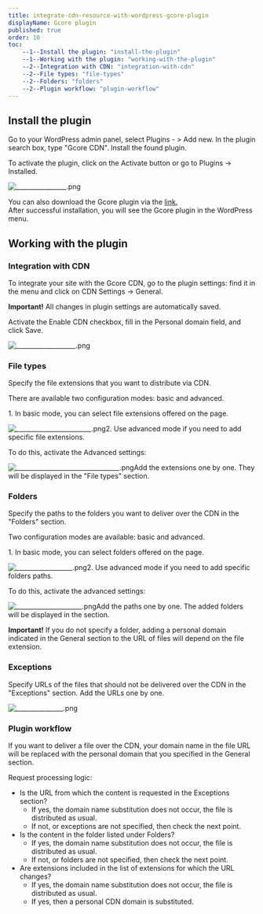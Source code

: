 ```yaml
---
title: integrate-cdn-resource-with-wordpress-gcore-plugin
displayName: Gcore plugin
published: true
order: 10
toc:
    --1--Install the plugin: "install-the-plugin"
    --1--Working with the plugin: "working-with-the-plugin"
    --2--Integration with CDN: "integration-with-cdn"
    --2--File types: "file-types"
    --2--Folders: "folders"
    --2--Plugin workflow: "plugin-workflow"
---
```

Install the plugin
------------------

Go to your WordPress admin panel, select Plugins - > Add new. In the plugin search box, type "Gcore CDN". Install the found plugin.

To activate the plugin, click on the Activate button or go to Plugins -> Installed.

<img src="https://support.gcore.com/hc/article_attachments/4405489646097/________________.png" alt="________________.png">

You can also download the Gcore plugin via the [link.](https://wordpress.org/plugins/g-core-labs-cdn/)  
After successful installation, you will see the Gcore plugin in the WordPress menu.

Working with the plugin
-----------------------

### Integration with CDN

To integrate your site with the Gcore CDN, go to the plugin settings: find it in the menu and click on CDN Settings -> General.

**Important!** All changes in plugin settings are automatically saved.

Activate the Enable CDN checkbox, fill in the Personal domain field, and click Save.

<img src="https://support.gcore.com/hc/article_attachments/360015322598/___________________.png" alt="___________________.png">

### File types

Specify the file extensions that you want to distribute via CDN.

There are available two configuration modes: basic and advanced.

1\. In basic mode, you can select file extensions offered on the page.

<img src="https://support.gcore.com/hc/article_attachments/360015263037/________________________.png" alt="________________________.png">2\. Use advanced mode if you need to add specific file extensions.

To do this, activate the Advanced settings:

<img src="https://support.gcore.com/hc/article_attachments/360015263057/_________________________________.png" alt="_________________________________.png">Add the extensions one by one. They will be displayed in the "File types" section.

### Folders

Specify the paths to the folders you want to deliver over the CDN in the "Folders" section.

Two configuration modes are available: basic and advanced.

1\. In basic mode, you can select folders offered on the page.

<img src="https://support.gcore.com/hc/article_attachments/360015322658/__________________.png" alt="__________________.png">2\. Use advanced mode if you need to add specific folders paths.

To do this, activate the advanced settings:

<img src="https://support.gcore.com/hc/article_attachments/360015322698/_____________________.png" alt="_____________________.png">Add the paths one by one. The added folders will be displayed in the section.

**Important!** If you do not specify a folder, adding a personal domain indicated in the General section to the URL of files will depend on the file extension.

### Exceptions

Specify URLs of the files that should not be delivered over the CDN in the "Exceptions" section. Add the URLs one by one. 

<img src="https://support.gcore.com/hc/article_attachments/360015263117/_______________.png" alt="_______________.png">

### Plugin workflow

If you want to deliver a file over the CDN, your domain name in the file URL will be replaced with the personal domain that you specified in the General section.

Request processing logic:

*   Is the URL from which the content is requested in the Exceptions section?
    *   If yes, the domain name substitution does not occur, the file is distributed as usual.
    *   If not, or exceptions are not specified, then check the next point.
*   Is the content in the folder listed under Folders?
    *   If yes, the domain name substitution does not occur, the file is distributed as usual.
    *   If not, or folders are not specified, then check the next point.
*   Are extensions included in the list of extensions for which the URL changes?
    *   If yes, the domain name substitution does not occur, the file is distributed as usual.
    *   If yes, then a personal CDN domain is substituted.
